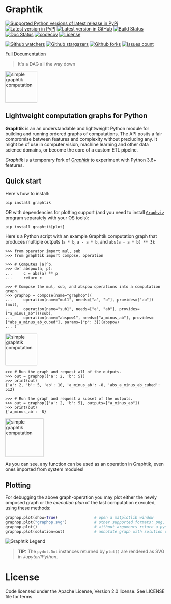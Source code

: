 # Graphtik

[![Supported Python versions of latest release in PyPi](https://img.shields.io/pypi/pyversions/graphtik.svg?label=Python)](https://img.shields.io/pypi/pyversions/graphtik.svg?label=Python)
[![Latest version in PyPI](https://img.shields.io/pypi/v/graphtik.svg?label=PyPi%20version)](https://img.shields.io/pypi/v/graphtik.svg?label=PyPi%20version)
[![Latest version in GitHub](https://img.shields.io/github/v/release/pygraphkit/graphtik.svg?label=GitHub%20release&include_prereleases)](https://img.shields.io/github/v/release/pygraphkit/graphtik.svg?label=GitHub%20release&include_prereleases)
[![Build Status](https://travis-ci.org/pygraphkit/graphtik.svg?branch=master)](https://travis-ci.org/pygraphkit/graphtik)
[![Doc Status](https://img.shields.io/readthedocs/graphtik.svg?branch=master)](https://graphtik.readthedocs.io/)
[![codecov](https://codecov.io/gh/pygraphkit/graphtik/branch/master/graph/badge.svg)](https://codecov.io/gh/pygraphkit/graphtik)
[![License](https://img.shields.io/pypi/l/graphtik.svg)](https://img.shields.io/pypi/l/graphtik.svg)

[![Github watchers](https://img.shields.io/github/watchers/pygraphkit/graphtik.svg?style=social)](https://img.shields.io/github/watchers/pygraphkit/graphtik.svg?style=social)
[![Github stargazers](https://img.shields.io/github/stars/pygraphkit/graphtik.svg?style=social)](https://img.shields.io/github/stars/pygraphkit/graphtik.svg?style=social)
[![Github forks](https://img.shields.io/github/forks/pygraphkit/graphtik.svg?style=social)](https://img.shields.io/github/forks/pygraphkit/graphtik.svg?style=social)
[![Issues count](http://img.shields.io/github/issues/pygraphkit/graphtik.svg?style=social)](http://img.shields.io/github/issues/pygraphkit/graphtik.svg?style=social)

[Full Documentation](https://pythonhosted.org/graphtik/)

> It's a DAG all the way down

<img src="docs/source/images/barebone_2ops.svg" width=100
 alt="simple graphtik computation">

## Lightweight computation graphs for Python

**Graphtik** is an an understandable and lightweight Python module for building and running
ordered graphs of computations.
The API posits a fair compromise between features and complexity without precluding any.
It might be of use in computer vision, machine learning and other data science domains,
or become the core of a custom ETL pipelne.

*Graphtik* is a temporary fork of [*Graphkit*](https://github.com/yahoo/graphkit)
to experiment with Python 3.6+ features.


## Quick start

Here's how to install:

    pip install graphtik

OR with dependencies for plotting support (and you need to install [`Graphviz`](https://graphviz.org)
program separately with your OS tools):

    pip install graphtik[plot]

Here's a Python script with an example Graphtik computation graph that produces
multiple outputs (`a * b`, `a - a * b`, and `abs(a - a * b) ** 3`):

    >>> from operator import mul, sub
    >>> from graphtik import compose, operation

    >>> # Computes |a|^p.
    >>> def abspow(a, p):
    ...     c = abs(a) ** p
    ...     return c

    >>> # Compose the mul, sub, and abspow operations into a computation graph.
    >>> graphop = compose(name="graphop")(
    ...     operation(name="mul1", needs=["a", "b"], provides=["ab"])(mul),
    ...     operation(name="sub1", needs=["a", "ab"], provides=["a_minus_ab"])(sub),
    ...     operation(name="abspow1", needs=["a_minus_ab"], provides=["abs_a_minus_ab_cubed"], params={"p": 3})(abspow)
    ... )

<img src="docs/source/images/barebone_3ops.svg" width=100
alt="simple graphtik computation">

    >>> # Run the graph and request all of the outputs.
    >>> out = graphop({'a': 2, 'b': 5})
    >>> print(out)
    {'a': 2, 'b': 5, 'ab': 10, 'a_minus_ab': -8, 'abs_a_minus_ab_cubed': 512}

    >>> # Run the graph and request a subset of the outputs.
    >>> out = graphop({'a': 2, 'b': 5}, outputs=["a_minus_ab"])
    >>> print(out)
    {'a_minus_ab': -8}

<img src="docs/source/images/executed_3ops.svg" width=120
 alt="simple graphtik computation">

As you can see, any function can be used as an operation in Graphtik, even ones imported from system modules!


## Plotting

For debugging the above graph-operation you may plot either the newly omposed graph or the *execution plan* of the last computation executed,
using these methods:

```python
graphop.plot(show=True)                # open a matplotlib window
graphop.plot("graphop.svg")            # other supported formats: png, jpg, pdf, ...
graphop.plot()                         # without arguments return a pydot.DOT object
graphop.plot(solution=out)             # annotate graph with solution values
```

![Graphtik Legend](docs/source/images/GraphtikLegend.svg "Graphtik Legend")

> **TIP:** The `pydot.Dot` instances returned by `plot()` are rendered as SVG in *Jupyter/IPython*.

# License

Code licensed under the Apache License, Version 2.0 license. See LICENSE file for terms.
